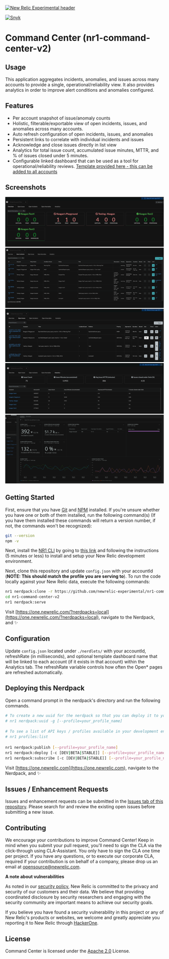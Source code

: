 [![New Relic Experimental header](https://github.com/newrelic/opensource-website/raw/master/src/images/categories/Experimental.png)](https://opensource.newrelic.com/oss-category/#new-relic-experimental)

[![Snyk](https://snyk.io/test/github/newrelic-experimental/nr1-command-center/badge.svg)](https://snyk.io/test/github/newrelic-experimental/nr1-command-center)

# Command Center (nr1-command-center-v2)

## Usage

This application aggregates incidents, anomalies, and issues across many accounts to provide a single, operational/reliability view. It also provides analytics in order to improve alert conditions and anomalies configured.

## Features
- Per account snapshot of issue/anomaly counts
- Holistic, filterable/exportable view of open incidents, issues, and anomalies across many accounts.
- Auto refresh configuration of open incidents, issues, and anomalies
- Persistent links to correlate with individual incidents and issues
- Acknowledge and close issues directly in list view
- Analytics for total issue count, accumulated issue minutes, MTTR, and % of issues closed under 5 minutes.
- Configurable linked dashboard that can be used as a tool for operational/reliability reviews. [Template provided here - this can be added to all accounts](dashboards/ops_template.json)

## Screenshots

![Overview](screenshots/overview.png)
![Open Incidents](screenshots/open_incidents.png)
![Open Issues](screenshots/open_issues.png)
![Analytics](screenshots/analytics.png)
![Drilldown](screenshots/drilldown.png)

## Getting Started
First, ensure that you have [Git](https://git-scm.com/book/en/v2/Getting-Started-Installing-Git) and [NPM](https://www.npmjs.com/get-npm) installed. If you're unsure whether you have one or both of them installed, run the following command(s) (If you have them installed these commands will return a version number, if not, the commands won't be recognized):

```bash
git --version
npm -v
```

Next, install the [NR1 CLI](https://one.newrelic.com/launcher/developer-center.launcher) by going to [this link](https://one.newrelic.com/launcher/developer-center.launcher) and following the instructions (5 minutes or less) to install and setup your New Relic development environment.

Next, clone this repository and update `config.json` with your accountId (**NOTE: This should match the profile you are serving to**). To run the code locally against your New Relic data, execute the following commands:

```bash
nr1 nerdpack:clone -r https://github.com/newrelic-experimental/nr1-command-center-v2.git
cd nr1-command-center-v2
nr1 nerdpack:serve
```

Visit [https://one.newrelic.com/?nerdpacks=local](https://one.newrelic.com/?nerdpacks=local), navigate to the Nerdpack, and :sparkles:

## Configuration
Update `config.json` located under `./nerdlets/` with your accountId, refreshRate (in milliseconds), and optional template dashboard name that will be linked to each account (if it exists in that account) within the Analytics tab. The refreshRate variable controls how often the Open* pages are refreshed automatically.

## Deploying this Nerdpack

Open a command prompt in the nerdpack's directory and run the following commands.

```bash
# To create a new uuid for the nerdpack so that you can deploy it to your account:
# nr1 nerdpack:uuid -g [--profile=your_profile_name]

# To see a list of API keys / profiles available in your development environment:
# nr1 profiles:list

nr1 nerdpack:publish [--profile=your_profile_name]
nr1 nerdpack:deploy [-c [DEV|BETA|STABLE]] [--profile=your_profile_name]
nr1 nerdpack:subscribe [-c [DEV|BETA|STABLE]] [--profile=your_profile_name]
```

Visit [https://one.newrelic.com](https://one.newrelic.com), navigate to the Nerdpack, and :sparkles:

## Issues / Enhancement Requests

Issues and enhancement requests can be submitted in the [Issues tab of this repository](https://github.com/newrelic-experimental/nr1-command-center-v2/issues). Please search for and review the existing open issues before submitting a new issue.

## Contributing

We encourage your contributions to improve Command Center! Keep in mind when you submit your pull request, you'll need to sign the CLA via the click-through using CLA-Assistant. You only have to sign the CLA one time per project.
If you have any questions, or to execute our corporate CLA, required if your contribution is on behalf of a company,  please drop us an email at opensource@newrelic.com.

**A note about vulnerabilities**

As noted in our [security policy](../../security/policy), New Relic is committed to the privacy and security of our customers and their data. We believe that providing coordinated disclosure by security researchers and engaging with the security community are important means to achieve our security goals.

If you believe you have found a security vulnerability in this project or any of New Relic's products or websites, we welcome and greatly appreciate you reporting it to New Relic through [HackerOne](https://hackerone.com/newrelic).

## License
Command Center is licensed under the [Apache 2.0](http://apache.org/licenses/LICENSE-2.0.txt) License.
